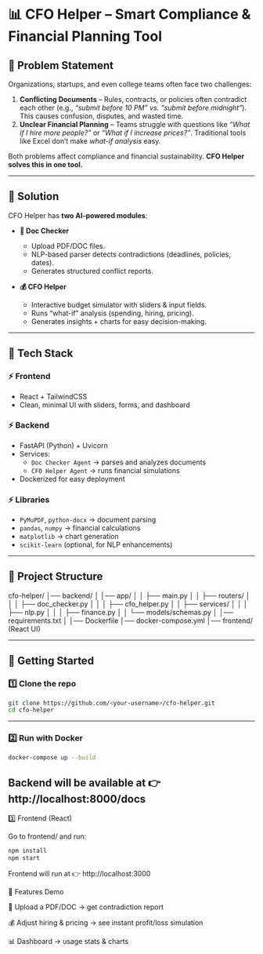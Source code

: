 # 📊 CFO Helper – Smart Compliance & Financial Planning Tool  

## 🔹 Problem Statement  
Organizations, startups, and even college teams often face two challenges:  

1. **Conflicting Documents** – Rules, contracts, or policies often contradict each other (e.g., *“submit before 10 PM” vs. “submit before midnight”*). This causes confusion, disputes, and wasted time.  
2. **Unclear Financial Planning** – Teams struggle with questions like *“What if I hire more people?”* or *“What if I increase prices?”*. Traditional tools like Excel don’t make *what-if analysis* easy.  

Both problems affect compliance and financial sustainability. **CFO Helper solves this in one tool.**  

---

## 🔹 Solution  
CFO Helper has **two AI-powered modules**:  

- **📑 Doc Checker**  
   - Upload PDF/DOC files.  
   - NLP-based parser detects contradictions (deadlines, policies, dates).  
   - Generates structured conflict reports.  

- **💰 CFO Helper**  
   - Interactive budget simulator with sliders & input fields.  
   - Runs “what-if” analysis (spending, hiring, pricing).  
   - Generates insights + charts for easy decision-making.  

---

## 🔹 Tech Stack  

### ⚡ Frontend  
- React + TailwindCSS  
- Clean, minimal UI with sliders, forms, and dashboard  

### ⚡ Backend  
- FastAPI (Python) + Uvicorn  
- Services:  
  - `Doc Checker Agent` → parses and analyzes documents  
  - `CFO Helper Agent` → runs financial simulations  
- Dockerized for easy deployment  

### ⚡ Libraries  
- `PyMuPDF`, `python-docx` → document parsing  
- `pandas`, `numpy` → financial calculations  
- `matplotlib` → chart generation  
- `scikit-learn` (optional, for NLP enhancements)  

---

## 🔹 Project Structure  

cfo-helper/
│── backend/
│ │── app/
│ │ ├── main.py
│ │ ├── routers/
│ │ │ ├── doc_checker.py
│ │ │ ├── cfo_helper.py
│ │ ├── services/
│ │ │ ├── nlp.py
│ │ │ ├── finance.py
│ │ └── models/schemas.py
│ │── requirements.txt
│ │── Dockerfile
│── docker-compose.yml
│── frontend/ (React UI)


---

## 🔹 Getting Started  

### 1️⃣ Clone the repo  
```sh
git clone https://github.com/<your-username>/cfo-helper.git
cd cfo-helper
```
---

### 2️⃣ Run with Docker
```sh
docker-compose up --build
```
Backend will be available at 👉 http://localhost:8000/docs
---

3️⃣ Frontend (React)

Go to frontend/ and run:
```sh
npm install
npm start
```

Frontend will run at 👉 http://localhost:3000

🔹 Features Demo

📑 Upload a PDF/DOC → get contradiction report

💰 Adjust hiring & pricing → see instant profit/loss simulation

📊 Dashboard → usage stats & charts

